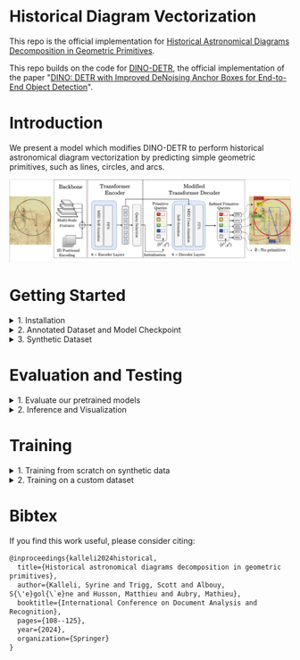 # Historical Diagram Vectorization

This repo is the official implementation for [Historical Astronomical Diagrams Decomposition in Geometric Primitives](http://imagine.enpc.fr/~kallelis/icdar2024/).

This repo builds on the code for [DINO-DETR](https://github.com/IDEA-Research/DINO), the official implementation of the paper "[DINO: DETR with Improved DeNoising Anchor Boxes for End-to-End Object Detection](https://arxiv.org/abs/2203.03605)".

# Introduction
We present a model which modifies DINO-DETR to perform historical astronomical diagram vectorization by predicting simple geometric primitives, such as lines, circles, and arcs.

![method](figures/architecture_figure.jpg "model arch")

# Getting Started
<details>
  <summary>1. Installation</summary>

The model was trained with `python=3.11.0`, `pytorch=2.1.0`, `cuda=11.8` and 
builds on the DETR-variants [DINO](https://arxiv.org/abs/2203.03605)/[DN](https://arxiv.org/abs/2203.01305)/[DAB](https://arxiv.org/abs/2201.12329) and [Deformable-DETR](https://arxiv.org/abs/2010.04159). 

1. Clone this repository and create virtual environment
   ```bash
   git clone git@github.com:vayvi/HDV.git
   cd HDV/
   python3 -m venv venv
   source venv/bin/activate
   ```
2. Follow instructions to install a [Pytorch](https://pytorch.org/get-started/locally/) version compatible with your system and CUDA version
3. Install other dependencies
    ```bash
    pip install -r requirements.txt
    ```
4. Compiling CUDA operators
    ```bash
    python src/models/dino/ops/setup.py build install # 'cuda not availabel', run => export CUDA_HOME=/usr/local/cuda-<version>
    # unit test (should see all checking is True) # could output an outofmemory error
    python src/models/dino/ops/test.py
    ```
5. Installing the local package for synthetic data generation
    ```bash
    pip install -e synthetic/.
    ```
</details>

<details>
    <summary>2. Annotated Dataset and Model Checkpoint</summary>

Our annotated dataset along with our main model checkpoints can be found [here](https://drive.google.com/drive/folders/1W3SdaGah2l8QIxPcQt4i3s446NAzPx4J?usp=sharing). 
Annotations are in SVG format. We provide helper functions for parsing svg files in Python if you would like to process a custom annotated dataset.

To download the manually annotated dataset, run:
```bash
bash scripts/download_eida_data.sh
```

Datasets should be organized as follows:
```bash
HDV/
  data/
    └── eida_dataset/
      └── images_and_svgs/
    └── custom_dataset/
      └── images_and_svgs/
```

To download the pretrained models, run:
```bash
bash scripts/download_pretrained_models.sh
```

Checkpoints should be organized as follows:
```bash
HDV/
  logs/
    └── main_model/
      └── checkpoint0012.pth
      └── checkpoint0036.pth
      └── config_cfg.py
    └── other_model/
      └── checkpoint0044.pth
      └── config_cfg.py
    ...
```

You can process the ground-truth data for evaluation using:
```bash
bash scripts/process_annotated_data.sh "eida_dataset" # or "custom_dataset", etc.
```
</details>

<details>
<summary>3. Synthetic Dataset</summary>

### Generate Synthetic Dataset

The synthetic dataset generation process requires a resource of text and document backgrounds. 
We use the resources available in [docExtractor](https://github.com/monniert/docExtractor) and [diagram-extraction](https://github.com/Segolene-Albouy/Diagram-extraction).
The code for generating the synthetic data is also heavily based on docExtractor.

To get the synthetic resource (backgrounds) for the synthetic dataset you can launch:
```bash
bash scripts/download_synthetic_resource.sh
```

### Or download it

Download the synthetic resource folder [here](https://www.dropbox.com/s/tiqqb166f5ygzx2/synthetic_resource.zip?dl=0) and unzip it in the data folder.

</details>

# Evaluation and Testing

<details>
  <summary>1. Evaluate our pretrained models</summary>

After downloading and processing the evaluation dataset, you can evaluate the pretrained model as follows.
Download a model checkpoint: 
- `model_name` corresponds to the folder inside `logs/` where the checkpoint file is located
- `epoch_number` epoch number of the checkpoint file to be used
- `data_folder_name` is the name of the folder inside `data/` where the evaluation dataset is located (default to `eida_dataset`)

```bash
bash scripts/evaluate_on_eida_final.sh <model_name> <epoch_number> <data_folder_name>

# for logs/main_model/checkpoint0036.pth on eida_dataset
bash scripts/evaluate_on_eida_final.sh main_model 0036 eida_dataset

# for logs/eida_demo_model/checkpoint0044.pth on eida_dataset
bash scripts/evaluate_on_eida_final.sh eida_demo_model 0044 eida_dataset
```

You should get the AP for different primitives and for different distance thresholds.

If you want to run evaluation on all checkpoints available for a given model, you can use the following script:
```bash
bash scripts/evaluate_models_on_gt.sh <ground_truth> <?model_name> <?device_nb> <?batch_size> <?max_size>

# to evaluate all available models on ground truth (cf. svg_to_train.py script)
bash scripts/evaluate_models_on_gt.sh eida_dataset/groundtruth

# to evaluate only one model
bash scripts/evaluate_models_on_gt.sh eida_dataset/groundtruth main_model
````
</details>

<details>

  <summary>2. Inference and Visualization</summary>

For inference and visualizing results over custom images, you can use this [notebook](src/notebooks/inference.ipynb).

You can also use the following script to run inference on a whole dataset (jpg images located in `data/<data_set>/images/`):
```bash
bash scripts/run_inference.sh <model_name> <epoch_number> <data_set> <export_formats>

# for logs/main_model/checkpoint0036.pth on eida_dataset with svg and npz export formats
bash scripts/run_inference.sh main_model 0036 eida_dataset svg+npz
```

Results will be saved in `data/<data_set>/<export_format>_preds_<model_name><epoch_number>/`.

You can compare different inferences on the same dataset with (outputs an HTML file `data/<data_set>/<filename>.html`):
```bash
python src/util/html.py --data_set <data_set> --filename <filename>
```

</details>

# Training
<details>
  <summary>1. Training from scratch on synthetic data</summary>

To re-train the model from scratch on the synthetic dataset (created on the fly), you can launch 

```bash
bash scripts/train_model.sh
```
</details>

<details>
  <summary>2. Training on a custom dataset</summary>

Turn SVG files into COCO-like annotations using the following script:
- `data_set` folder inside `data/` where the evaluation dataset is located (default to `eida_dataset`)
- `sanity_check` add it whether you want to visualize the processed annotations (will save the images in `data/<data_set>/svgs/`)
- `train_portion` float value in between 0 and 1 to split the dataset into train and val (default to `0.8`)

```bash
  data/
    └── <dataset_name>/
      └── images/     # folder containing annotated images in the svgs folder
      └── svgs/       # folder containing SVG files containing ground truth for training
```

```bash
python src/svg_to_train.py --data_set <dataset_name> --sanity_check

# for eida_dataset
python src/svg_to_train.py --data_set eida_dataset --sanity_check
```

Training data will be created in `data/<dataset_name>/groundtruth/`. You can use it to run the finetuning script.
To train on a custom dataset, the ground truth annotations should be in a COCO-like format, thus be structured as follows: 

```bash
  data/
    └── <groundtruth_data>/
      └── annotations/     # folder containing JSON files (one for train, one for val) in COCO-like format
      └── train/           # train images (corresponding to train.json)
      └── val/             # val images (corresponding to val.json)
```

Run the following script to train the model on the custom dataset:
- `model_name` corresponds to the folder inside `logs/` where the checkpoint file is located (will take the last checkpoint)
- `groundtruth_dir` relative path to a folder inside `data/` where the ground truth dataset is located
- `device_nb` GPU device number to use for training (default to `0`)
- `batch_size` batch size for training (default to `2`)
- `max_size` maximum image size for data augmentation (default to `1000`), to prevent out of memory errors
- `learning_rate` learning rate for training (default to `0.0001`)
- `epoch_nb` number of epochs to train (default to `50`)

```bash
bash scripts/finetune_model.sh <model_dirname> <groundtruth_dir> <device_nb> <batch_size> <max_size> <learning_rate> <epoch_nb>

# to use the data generated by the previous script to finetuning main_model on device #2
bash scripts/finetune_model.sh main_model eida_dataset/groundtruth 2
```

The outputs of your run will be logged with wandb.

</details>

# Bibtex

If you find this work useful, please consider citing:

```
@inproceedings{kalleli2024historical,
  title={Historical astronomical diagrams decomposition in geometric primitives},
  author={Kalleli, Syrine and Trigg, Scott and Albouy, S{\'e}gol{\`e}ne and Husson, Matthieu and Aubry, Mathieu},
  booktitle={International Conference on Document Analysis and Recognition},
  pages={108--125},
  year={2024},
  organization={Springer}
}
```
